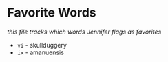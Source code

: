 # Favorite Words

*this file tracks which words Jennifer flags as favorites*

- `vi` - skullduggery
- `ix` - amanuensis 